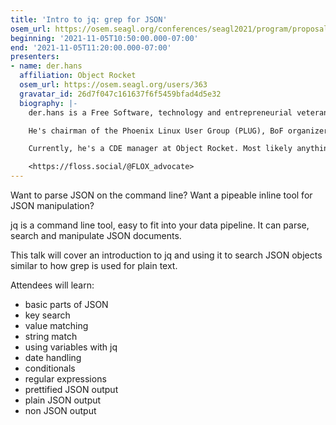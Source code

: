 ```yaml
---
title: 'Intro to jq: grep for JSON'
osem_url: https://osem.seagl.org/conferences/seagl2021/program/proposals/832
beginning: '2021-11-05T10:50:00.000-07:00'
end: '2021-11-05T11:20:00.000-07:00'
presenters:
- name: der.hans
  affiliation: Object Rocket
  osem_url: https://osem.seagl.org/users/363
  gravatar_id: 26d7f047c161637f6f5459bfad4d5e32
  biography: |-
    der.hans is a Free Software, technology and entrepreneurial veteran.

    He's chairman of the Phoenix Linux User Group (PLUG), BoF organizer for the Southern California Linux Expo (SCaLE), and founder of the Free Software Stammtisch and Stammtisch Job Nights.

    Currently, he's a CDE manager at Object Rocket. Most likely anything he says publicly was not approved by $dayjob.

    <https://floss.social/@FLOX_advocate>
---
```


Want to parse JSON on the command line?
Want a pipeable inline tool for JSON manipulation?

jq is a command line tool, easy to fit into your data pipeline.
It can parse, search and manipulate JSON documents.

This talk will cover an introduction to jq and using it to search JSON objects similar to how grep is used for plain text.

Attendees will learn:

* basic parts of JSON
* key search
* value matching
* string match
* using variables with jq
* date handling
* conditionals
* regular expressions
* prettified JSON output
* plain JSON output
* non JSON output
